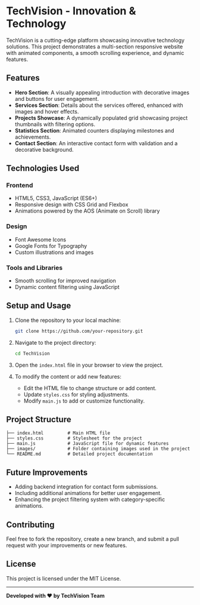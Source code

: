 
# TechVision - Innovation & Technology

TechVision is a cutting-edge platform showcasing innovative technology solutions. This project demonstrates a multi-section responsive website with animated components, a smooth scrolling experience, and dynamic features.

## Features

- **Hero Section**: A visually appealing introduction with decorative images and buttons for user engagement.
- **Services Section**: Details about the services offered, enhanced with images and hover effects.
- **Projects Showcase**: A dynamically populated grid showcasing project thumbnails with filtering options.
- **Statistics Section**: Animated counters displaying milestones and achievements.
- **Contact Section**: An interactive contact form with validation and a decorative background.

## Technologies Used

### Frontend
- HTML5, CSS3, JavaScript (ES6+)
- Responsive design with CSS Grid and Flexbox
- Animations powered by the AOS (Animate on Scroll) library

### Design
- Font Awesome Icons
- Google Fonts for Typography
- Custom illustrations and images

### Tools and Libraries
- Smooth scrolling for improved navigation
- Dynamic content filtering using JavaScript

## Setup and Usage

1. Clone the repository to your local machine:
   ```bash
   git clone https://github.com/your-repository.git
   ```

2. Navigate to the project directory:
   ```bash
   cd TechVision
   ```

3. Open the `index.html` file in your browser to view the project.

4. To modify the content or add new features:
   - Edit the HTML file to change structure or add content.
   - Update `styles.css` for styling adjustments.
   - Modify `main.js` to add or customize functionality.

## Project Structure

```plaintext
├── index.html         # Main HTML file
├── styles.css         # Stylesheet for the project
├── main.js            # JavaScript file for dynamic features
├── images/            # Folder containing images used in the project
└── README.md          # Detailed project documentation
```

## Future Improvements

- Adding backend integration for contact form submissions.
- Including additional animations for better user engagement.
- Enhancing the project filtering system with category-specific animations.

## Contributing

Feel free to fork the repository, create a new branch, and submit a pull request with your improvements or new features.

## License

This project is licensed under the MIT License.

---

**Developed with ❤️ by TechVision Team**
